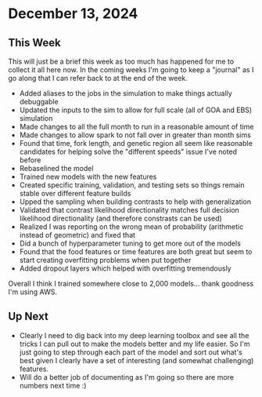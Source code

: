 # December 13, 2024

## This Week

This will just be a brief this week as too much has happened for me to collect it all here now. In the coming weeks I'm going to keep a "journal" as I go along that I can refer back to at the end of the week. 

- Added aliases to the jobs in the simulation to make things actually debuggable
- Updated the inputs to the sim to allow for full scale (all of GOA and EBS) simulation
- Made changes to all the full month to run in a reasonable amount of time
- Made changes to allow spark to not fall over in greater than month sims
- Found that time, fork length, and genetic region all seem like reasonable candidates for helping solve the "different speeds" issue I've noted before
- Rebaselined the model 
- Trained new models with the new features
- Created specific training, validation, and testing sets so things remain stable over different feature builds
- Upped the sampling when building contrasts to help with generalization
- Validated that contrast likelihood directionality matches full decision likelihood directionality (and therefore constrasts can be used)
- Realized I was reporting on the wrong mean of probability (arithmetic instead of geometric) and fixed that
- Did a bunch of hyperparameter tuning to get more out of the models
- Found that the food features or time features are both great but seem to start creating overfitting problems when put together
- Added dropout layers which helped with overfitting tremendously

Overall I think I trained somewhere close to 2,000 models... thank goodness I'm using AWS. 

## Up Next

- Clearly I need to dig back into my deep learning toolbox and see all the tricks I can pull out to make the models better and my life easier. So I'm just going to step through each part of the model and sort out what's best given I clearly have a set of interesting (and somewhat challenging) features. 
- Will do a better job of documenting as I'm going so there are more numbers next time :) 